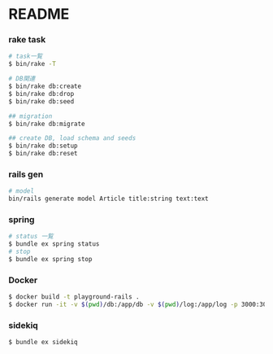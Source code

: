 # README

### rake task

```bash
# task一覧
$ bin/rake -T

# DB関連
$ bin/rake db:create
$ bin/rake db:drop
$ bin/rake db:seed

## migration
$ bin/rake db:migrate

## create DB, load schema and seeds 
$ bin/rake db:setup  
$ bin/rake db:reset
```

### rails gen
```bash
# model
bin/rails generate model Article title:string text:text
```

### spring

```bash
# status 一覧
$ bundle ex spring status
# stop
$ bundle ex spring stop
```

### Docker

```bash
$ docker build -t playground-rails .
$ docker run -it -v $(pwd)/db:/app/db -v $(pwd)/log:/app/log -p 3000:3000 playground-rails:latest /app/bin/rails s
```

### sidekiq

```bash
$ bundle ex sidekiq
```
